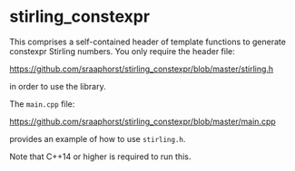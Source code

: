 # stirling_constexpr

This comprises a self-contained header of template functions to generate constexpr Stirling numbers.
You only require the header file:

https://github.com/sraaphorst/stirling_constexpr/blob/master/stirling.h

in order to use the library.



The `main.cpp` file:

https://github.com/sraaphorst/stirling_constexpr/blob/master/main.cpp

provides an example of how to use `stirling.h`.



Note that C++14 or higher is required to run this.
